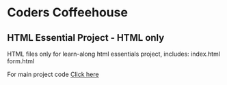 # Coders Coffeehouse
## HTML Essential Project - HTML only

HTML files only for learn-along html essentials project, includes:
index.html
form.html

For main project code <a href="">Click here</a>


